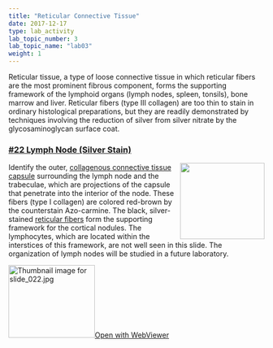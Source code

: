 ```yaml
---
title: "Reticular Connective Tissue"
date: 2017-12-17
type: lab_activity
lab_topic_number: 3
lab_topic_name: "lab03"
weight: 1
---
```

<div class="entrybody">
						<p>Reticular tissue, a type of loose connective tissue in which reticular fibers are the most prominent fibrous component, forms the supporting framework of the lymphoid organs (lymph nodes, spleen, tonsils), bone marrow and liver. Reticular fibers (type <span class="caps">III </span>collagen) are too thin to stain in ordinary histological preparations, but they are readily demonstrated by techniques involving the reduction of silver from silver nitrate by the glycosaminoglycan surface coat.</p>

<h3><u>#22 Lymph Node (Silver Stain)</u></h3>

<p><img src="/assets/images/22%20lymph%20node.jpg" style="width:166px; height:150px; float:right;">Identify the outer, <u>collagenous connective tissue capsule</u> surrounding the lymph node and the trabeculae, which are projections of the capsule that penetrate into the interior of the node. These fibers (type I collagen) are colored red-brown by the counterstain Azo-carmine. The black, silver-stained <u>reticular fibers</u> form the supporting framework for the cortical nodules. The lymphocytes, which are located within the interstices of this framework, are not well seen in this slide. The organization of lymph nodes will be studied in a future laboratory.</p>

<div class="thumbnail"> <a href="http://virtualslides.cumc.columbia.edu/22.svs/view.apml?" target="_blank"><img alt="Thumbnail image for slide_022.jpg" src="/assets/images/slide_022-thumb-170x143-1443.jpg" width="170" height="143" class="mt-image-left"></a><a href="http://virtualslides.cumc.columbia.edu/22.svs/view.apml?" target="_blank">Open with WebViewer</a></div>
						
						
</div>
